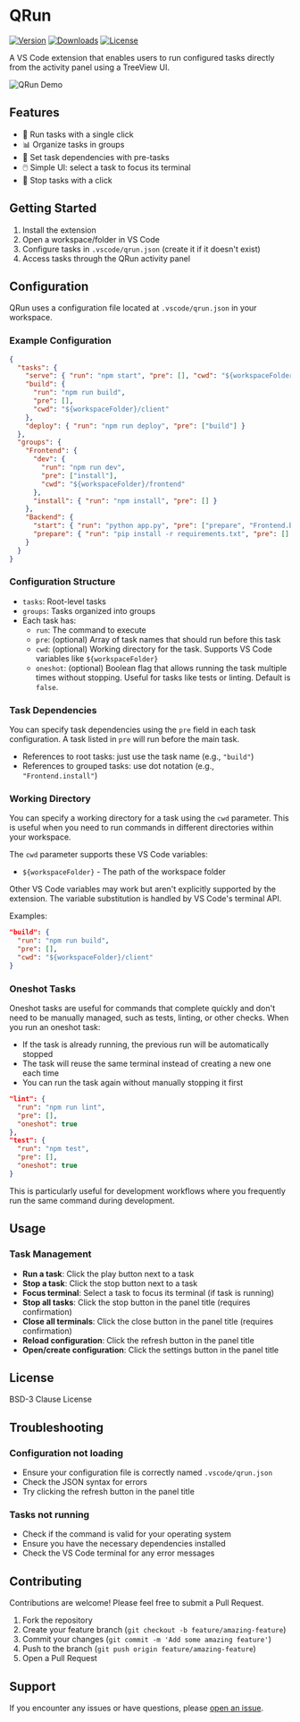 # QRun

[![Version](https://img.shields.io/visual-studio-marketplace/v/pavelpicka.qrun)](https://marketplace.visualstudio.com/items?itemName=pavelpicka.qrun)
[![Downloads](https://img.shields.io/visual-studio-marketplace/d/pavelpicka.qrun)](https://marketplace.visualstudio.com/items?itemName=pavelpicka.qrun)
[![License](https://img.shields.io/github/license/pavelpicka/vscode-qrun)](https://github.com/pavelpicka/vscode-qrun/blob/main/LICENSE)

A VS Code extension that enables users to run configured tasks directly from the activity panel using a TreeView UI.

![QRun Demo](https://raw.githubusercontent.com/pavelpicka/vscode-qrun/main/resources/qrun-demo.gif)

## Features

- 🏃 Run tasks with a single click
- 📊 Organize tasks in groups
- 🔄 Set task dependencies with pre-tasks
- 🖱️ Simple UI: select a task to focus its terminal
- 🛑 Stop tasks with a click

## Getting Started

1. Install the extension
2. Open a workspace/folder in VS Code
3. Configure tasks in `.vscode/qrun.json` (create it if it doesn't exist)
4. Access tasks through the QRun activity panel

## Configuration

QRun uses a configuration file located at `.vscode/qrun.json` in your workspace.

### Example Configuration

```json
{
  "tasks": {
    "serve": { "run": "npm start", "pre": [], "cwd": "${workspaceFolder}" },
    "build": {
      "run": "npm run build",
      "pre": [],
      "cwd": "${workspaceFolder}/client"
    },
    "deploy": { "run": "npm run deploy", "pre": ["build"] }
  },
  "groups": {
    "Frontend": {
      "dev": {
        "run": "npm run dev",
        "pre": ["install"],
        "cwd": "${workspaceFolder}/frontend"
      },
      "install": { "run": "npm install", "pre": [] }
    },
    "Backend": {
      "start": { "run": "python app.py", "pre": ["prepare", "Frontend.build"] },
      "prepare": { "run": "pip install -r requirements.txt", "pre": [] }
    }
  }
}
```

### Configuration Structure

- `tasks`: Root-level tasks
- `groups`: Tasks organized into groups
- Each task has:
  - `run`: The command to execute
  - `pre`: (optional) Array of task names that should run before this task
  - `cwd`: (optional) Working directory for the task. Supports VS Code variables like `${workspaceFolder}`
  - `oneshot`: (optional) Boolean flag that allows running the task multiple times without stopping. Useful for tasks like tests or linting. Default is `false`.

### Task Dependencies

You can specify task dependencies using the `pre` field in each task configuration. A task listed in `pre` will run before the main task.

- References to root tasks: just use the task name (e.g., `"build"`)
- References to grouped tasks: use dot notation (e.g., `"Frontend.install"`)

### Working Directory

You can specify a working directory for a task using the `cwd` parameter. This is useful when you need to run commands in different directories within your workspace.

The `cwd` parameter supports these VS Code variables:

- `${workspaceFolder}` - The path of the workspace folder

Other VS Code variables may work but aren't explicitly supported by the extension. The variable substitution is handled by VS Code's terminal API.

Examples:

```json
"build": {
  "run": "npm run build",
  "pre": [],
  "cwd": "${workspaceFolder}/client"
}
```

### Oneshot Tasks

Oneshot tasks are useful for commands that complete quickly and don't need to be manually managed, such as tests, linting, or other checks. When you run an oneshot task:

- If the task is already running, the previous run will be automatically stopped
- The task will reuse the same terminal instead of creating a new one each time
- You can run the task again without manually stopping it first

```json
"lint": {
  "run": "npm run lint",
  "pre": [],
  "oneshot": true
},
"test": {
  "run": "npm test",
  "pre": [],
  "oneshot": true
}
```

This is particularly useful for development workflows where you frequently run the same command during development.

## Usage

### Task Management

- **Run a task**: Click the play button next to a task
- **Stop a task**: Click the stop button next to a task
- **Focus terminal**: Select a task to focus its terminal (if task is running)
- **Stop all tasks**: Click the stop button in the panel title (requires confirmation)
- **Close all terminals**: Click the close button in the panel title (requires confirmation)
- **Reload configuration**: Click the refresh button in the panel title
- **Open/create configuration**: Click the settings button in the panel title

## License

BSD-3 Clause License

## Troubleshooting

### Configuration not loading

- Ensure your configuration file is correctly named `.vscode/qrun.json`
- Check the JSON syntax for errors
- Try clicking the refresh button in the panel title

### Tasks not running

- Check if the command is valid for your operating system
- Ensure you have the necessary dependencies installed
- Check the VS Code terminal for any error messages

## Contributing

Contributions are welcome! Please feel free to submit a Pull Request.

1. Fork the repository
2. Create your feature branch (`git checkout -b feature/amazing-feature`)
3. Commit your changes (`git commit -m 'Add some amazing feature'`)
4. Push to the branch (`git push origin feature/amazing-feature`)
5. Open a Pull Request

## Support

If you encounter any issues or have questions, please [open an issue](https://github.com/pavelpicka/vscode-qrun/issues).

